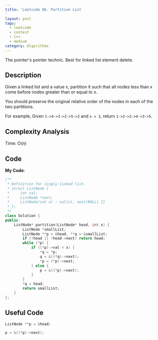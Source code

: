 ```yaml
---
title: 'Leetcode 86. Partition List
'
layout: post
tags:
  - leetcode
  - contest
  - C++
  - medium
category: Algorithms 
---
```


The pointer's pointer technic. Best for linked list element delete.

<!--more-->

## Description
Given a linked list and a value x, partition it such that all nodes less than x come before nodes greater than or equal to x.

You should preserve the original relative order of the nodes in each of the two partitions.

For example,
Given `1->4->3->2->5->2` and `x = 3`,
return `1->2->2->4->3->5`.

## Complexity Analysis

Time: O(n)


## Code

**My Code**:

```cpp
/**
 * Definition for singly-linked list.
 * struct ListNode {
 *     int val;
 *     ListNode *next;
 *     ListNode(int x) : val(x), next(NULL) {}
 * };
 */
class Solution {
public:
    ListNode* partition(ListNode* head, int x) {
        ListNode *smallList;
        ListNode **p = &head, **q = &smallList;
        if (!head || !head->next) return head;
        while (*p) {
            if ((*p)->val < x) {
                *q = *p;
                q = &((*q)->next);
                *p = (*p)->next;
            } else {
                p = &((*p)->next);
            }
        }
        *q = head;
        return smallList;
    }
};
```

## Useful Code

```cpp
ListNode **p = &head;

p = &((*p)->next);
```